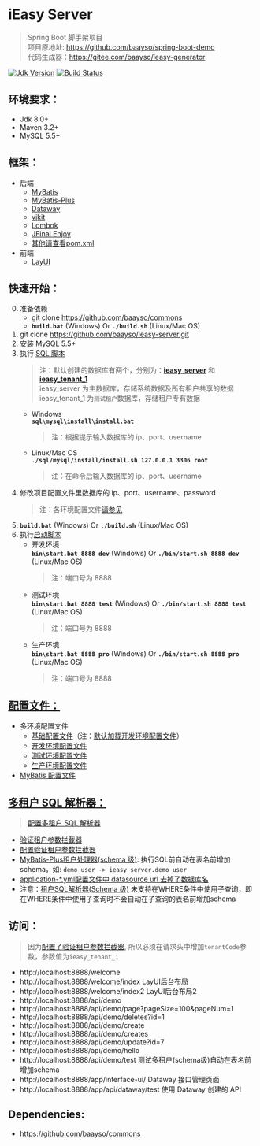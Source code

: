 # iEasy Server  
> Spring Boot 脚手架项目  
> 项目原地址: https://github.com/baayso/spring-boot-demo  
> 代码生成器：https://gitee.com/baayso/ieasy-generator  


[![Jdk Version](https://img.shields.io/badge/JDK-1.8+-green.svg)](https://www.oracle.com/technetwork/java/javase/downloads/index.html)
[![Build Status](https://travis-ci.org/baayso/ieasy-server.svg?branch=master)](https://travis-ci.org/baayso/ieasy-server)

## 环境要求：
* Jdk 8.0+
* Maven 3.2+
* MySQL 5.5+

## 框架：
* 后端
  * [MyBatis](http://www.mybatis.org/mybatis-3)
  * [MyBatis-Plus](https://gitee.com/baomidou/mybatis-plus)
  * [Dataway](https://www.hasor.net/web/dataway/index.html)
  * [vjkit](https://github.com/vipshop/vjtools/tree/master/vjkit)
  * [Lombok](https://www.projectlombok.org)
  * [JFinal Enjoy](https://www.jfinal.com/doc/6-1)
  * [其他请查看pom.xml](https://github.com/baayso/ieasy-server/blob/master/pom.xml)
* 前端
  * [LayUI](https://www.layui.com)

## 快速开始：
0. 准备依赖
   * git clone https://github.com/baayso/commons
   * **`build.bat`** (Windows) Or **`./build.sh`** (Linux/Mac OS)
1. git clone https://github.com/baayso/ieasy-server.git
2. 安装 MySQL 5.5+
3. 执行 [SQL 脚本](https://github.com/baayso/ieasy-server/tree/master/sql/mysql/install)
   > 注：默认创建的数据库有两个，分别为：[**ieasy_server**](https://github.com/baayso/ieasy-server/blob/master/sql/mysql/install/common/common_mysql.sql) 和 [**ieasy_tenant_1**](https://github.com/baayso/ieasy-server/blob/master/sql/mysql/install/demo/demo_mysql.sql)  
   > ieasy_server 为主数据库，存储系统数据及所有租户共享的数据  
   > ieasy_tenant_1 为`测试租户`数据库，存储租户专有数据  
   * Windows  
     **`sql\mysql\install\install.bat`**  
     > 注：根据提示输入数据库的 ip、port、username
   * Linux/Mac OS  
     **`./sql/mysql/install/install.sh 127.0.0.1 3306 root`**  
     > 注：在命令后输入数据库的 ip、port、username
4. 修改项目配置文件里数据库的 ip、port、username、password
   > 注：各环境配置文件[请参见](#config)
5. **`build.bat`** (Windows) Or **`./build.sh`** (Linux/Mac OS)
6. 执行[启动脚本](https://github.com/baayso/ieasy-server/tree/master/bin)
   * 开发环境  
     **`bin\start.bat 8888 dev`** (Windows) Or **`./bin/start.sh 8888 dev`** (Linux/Mac OS)  
     > 注：端口号为 8888
   * 测试环境  
     **`bin\start.bat 8888 test`** (Windows) Or **`./bin/start.sh 8888 test`** (Linux/Mac OS)  
     > 注：端口号为 8888
   * 生产环境  
     **`bin\start.bat 8888 pro`** (Windows) Or **`./bin/start.sh 8888 pro`** (Linux/Mac OS)  
     > 注：端口号为 8888

## [配置文件：](https://github.com/baayso/ieasy-server/blob/master/src/main/resources/config)
* <span id = "config">多环境配置文件</span>
  * [基础配置文件](https://github.com/baayso/ieasy-server/blob/master/src/main/resources/config/application.yml)（注：[默认加载开发环境配置文件](https://github.com/baayso/ieasy-server/blob/master/src/main/resources/config/application.yml#L28)）
  * [开发环境配置文件](https://github.com/baayso/ieasy-server/blob/master/src/main/resources/config/application-dev.yml)
  * [测试环境配置文件](https://github.com/baayso/ieasy-server/blob/master/src/main/resources/config/application-test.yml)
  * [生产环境配置文件](https://github.com/baayso/ieasy-server/blob/master/src/main/resources/config/application-pro.yml)
* [MyBatis 配置文件](https://github.com/baayso/ieasy-server/blob/master/src/main/resources/config/mybatis-config.xml)

## [多租户 SQL 解析器：](https://mybatis.plus/guide/tenant.html)
> [配置多租户 SQL 解析器](https://github.com/baayso/ieasy-server/blob/master/src/main/java/com/baayso/springboot/config/mybatis/MybatisPlusConfig.java#L44)
* [验证租户参数拦截器](https://github.com/baayso/ieasy-server/blob/master/src/main/java/com/baayso/springboot/common/interceptor/TenantInterceptor.java#L23)
* [配置验证租户参数拦截器](https://github.com/baayso/ieasy-server/blob/master/src/main/java/com/baayso/springboot/config/web/MvcConfig.java#L27)
* [MyBatis-Plus租户处理器(schema 级)](https://github.com/baayso/ieasy-server/blob/master/src/main/java/com/baayso/springboot/config/mybatis/BasicTenantSchemaHandler.java#L21): 执行SQL前自动在表名前增加schema，如: `demo_user -> ieasy_server.demo_user`
* [application-*.yml配置文件中 datasource url 去掉了数据库名](https://github.com/baayso/ieasy-server/blob/master/src/main/resources/config/application-dev.yml#L28)
* 注意：[租户SQL解析器(Schema 级)](https://github.com/baayso/ieasy-server/blob/master/src/main/java/com/baayso/springboot/config/mybatis/CustomTenantSchemaSqlParser.java#L29) 未支持在WHERE条件中使用子查询，即在WHERE条件中使用子查询时不会自动在子查询的表名前增加schema

## 访问：
> 因为[配置了验证租户参数拦截器](https://github.com/baayso/ieasy-server/blob/master/src/main/java/com/baayso/springboot/config/mybatis/MybatisPlusConfig.java#L44), 所以必须在请求头中增加`tenantCode`参数，参数值为`ieasy_tenant_1`
* http://localhost:8888/welcome
* http://localhost:8888/welcome/index  LayUI后台布局
* http://localhost:8888/welcome/index2  LayUI后台布局2
* http://localhost:8888/api/demo
* http://localhost:8888/api/demo/page?pageSize=100&pageNum=1
* http://localhost:8888/api/demo/deletes?id=1
* http://localhost:8888/api/demo/create
* http://localhost:8888/api/demo/creates
* http://localhost:8888/api/demo/update?id=7
* http://localhost:8888/api/demo/hello
* http://localhost:8888/api/demo/test  测试多租户(schema级)自动在表名前增加schema
* http://localhost:8888/app/interface-ui/  Dataway 接口管理页面
* http://localhost:8888/app/api/dataway/test 使用  Dataway 创建的 API

## Dependencies:
* https://github.com/baayso/commons
